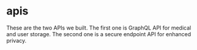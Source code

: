 # apis

These are the two APIs we built. The first one is GraphQL API for medical and user storage. The second one is a secure endpoint API for enhanced privacy.
